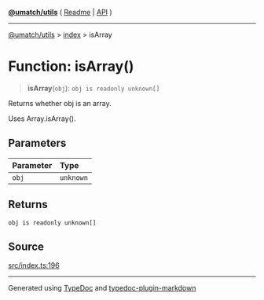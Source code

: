 [**@umatch/utils**](../../README.md) ( [Readme](../../README.md) \| [API](../../API.md) )

---

[@umatch/utils](../../API.md) > [index](../README.md) > isArray

# Function: isArray()

> **isArray**(`obj`): `obj is readonly unknown[]`

Returns whether obj is an array.

Uses Array.isArray().

## Parameters

| Parameter | Type      |
| :-------- | :-------- |
| `obj`     | `unknown` |

## Returns

`obj is readonly unknown[]`

## Source

[src/index.ts:196](https://github.com/umatch-oficial/utils/blob/a4be831/src/index.ts#L196)

---

Generated using [TypeDoc](https://typedoc.org/) and [typedoc-plugin-markdown](https://www.npmjs.com/package/typedoc-plugin-markdown)
